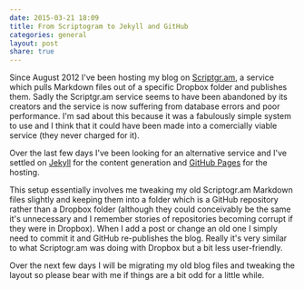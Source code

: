 ```yaml
---
date: 2015-03-21 18:09
title: From Scriptogram to Jekyll and GitHub
categories: general
layout: post
share: true
---
```


Since August 2012 I've been hosting my blog on [Scriptgr.am](http://scriptogr.am), a service which pulls Markdown files out of a specific Dropbox folder and publishes them. Sadly the Scriptgr.am service seems to have been abandoned by its creators and the service is now suffering from database errors and poor performance. I'm sad about this because it was a fabulously simple system to use and I think that it could have been made into a comercially viable service (they never charged for it).

Over the last few days I've been looking for an alternative service and I've settled on [Jekyll](http://jekyllrb.com) for the content generation and [GitHub Pages](https://pages.github.com) for the hosting.

This setup essentially involves me tweaking my old Scriptogr.am Markdown files slightly and keeping them into a folder which is a GitHub repository rather than a Dropbox folder (although they could conceivably be the same it's unnecessary and I remember stories of repositories becoming corrupt if they were in Dropbox). When I add a post or change an old one I simply need to commit it and GitHub re-publishes the blog. Really it's very similar to what Scriptogr.am was doing with Dropbox but a bit less user-friendly.

Over the next few days I will be migrating my old blog files and tweaking the layout so please bear with me if things are a bit odd for a little while.